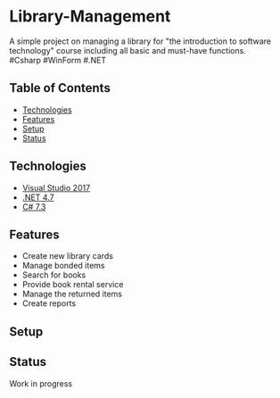 # Library-Management
A simple project on managing a library for "the introduction to software technology" course including all basic and must-have functions.  
#Csharp #WinForm #.NET

## Table of Contents
* [Technologies](#technologies)
* [Features](#features)
* [Setup](#setup)
* [Status](#status)

## Technologies
* [Visual Studio 2017](https://visualstudio.microsoft.com/vs/)
* [.NET 4.7](https://dotnet.microsoft.com/)
* [C# 7.3](https://docs.microsoft.com/en-us/dotnet/csharp/whats-new/csharp-7-3)

## Features
* Create new library cards
* Manage bonded items
* Search for books
* Provide book rental service
* Manage the returned items
* Create reports

## Setup
## Status
Work in progress
